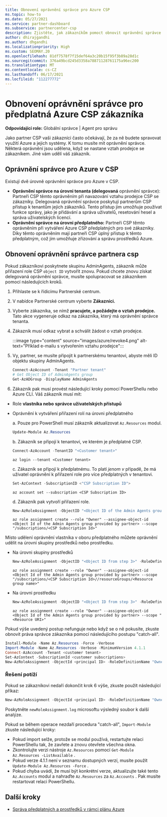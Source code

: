```yaml
---
title: Obnovení oprávnění správce pro Azure CSP
ms.topic: how-to
ms.date: 05/27/2021
ms.service: partner-dashboard
ms.subservice: partnercenter-csp
description: Zjistěte, jak zákazníkům pomoct obnovit oprávnění správce partnera, aby partner mohl pomoci spravovat předplatná Azure CSP předplatného zákazníka.
author: dhirajgandhi
ms.author: dhgandhi
ms.localizationpriority: High
ms.custom: SEOMAY.20
ms.openlocfilehash: 81df7578f7f15def64a3c20b15f95f3b89a28d1c
ms.sourcegitcommit: 376a49bcd245d3358a78871128761175a96ec200
ms.translationtype: MT
ms.contentlocale: cs-CZ
ms.lasthandoff: 06/17/2021
ms.locfileid: "112277772"
---
```

# <a name="reinstate-admin-privileges-for-a-customers-azure-csp-subscriptions"></a>Obnovení oprávnění správce pro předplatná Azure CSP zákazníka  

**Odpovídající role:** Globální správce | Agent pro správu

Jako partner CSP vaši zákazníci často očekávají, že za ně budete spravovat využití Azure a jejich systémy. K tomu musíte mít oprávnění správce. Některá oprávnění jsou udělena, když se nastane vztah prodejce se zákazníkem. Jiné vám udělí váš zákazník.

## <a name="admin-privileges-for-azure-in-csp"></a>Oprávnění správce pro Azure v CSP

Existují dvě úrovně oprávnění správce pro Azure v CSP.

- **Oprávnění správce na úrovni tenanta (delegovaná** oprávnění správce): Partneři CSP těmto oprávněním při navazování vztahu prodejce CSP se zákazníky. Delegovaná oprávnění správce poskytují partnerům CSP přístup k tenantům jejich zákazníků. Tento přístup jim umožňuje používat funkce správy, jako je přidávání a správa uživatelů, resetování hesel a správa uživatelských licencí.
- **Oprávnění správce na úrovni předplatného:** Partneři CSP těmto oprávněním při vytváření Azure CSP předplatných pro své zákazníky. Díky těmto oprávněním mají partneři CSP úplný přístup k těmto předplatným, což jim umožňuje zřizování a správu prostředků Azure.

## <a name="reinstate-csp-a-partners-admin-privileges"></a>Obnovení oprávnění správce partnera csp

Pokud zákazníkovi poskytnete skupinu AdminAgents, zákazník může přiřazení role CSP `object ID` vytvořit znovu. Pokud chcete znovu získat delegovaná oprávnění správce, musíte spolupracovat se zákazníkem pomocí následujících kroků.

1. Přihlaste se k řídicímu Partnerské centrum.

2. V nabídce Partnerské centrum vyberte **Zákazníci.**

3. Vyberte zákazníka, se nímž **pracujete, a požádejte o vztah prodejce.** Tato akce vygeneruje odkaz na zákazníka, který má oprávnění správce tenanta.

4. Zákazník musí odkaz vybrat a schválit žádost o vztah prodejce.

   :::image type="content" source="images/azure/revoke4.png" alt-text="Příklad e-mailu s vytvořením vztahu prodejce":::

5. Vy, partner, se musíte připojit k partnerskému tenantovi, abyste měli ID objektu skupiny AdminAgents.
  
   ```powershell
   Connect-AzAccount -Tenant "Partner tenant"
   # Get Object ID of AdminAgents group
   Get-AzADGroup -DisplayName AdminAgents
   ```

6. Zákazník pak musí provést následující kroky pomocí PowerShellu nebo Azure CLI. Váš zákazník musí mít:

- Role **vlastníka nebo** **správce uživatelských přístupů** 
- Oprávnění k vytváření přiřazení rolí na úrovni předplatného

   a. Pouze pro PowerShell musí zákazník aktualizovat `Az.Resources` modul.
   ```powershell
   Update-Module Az.Resources
   ```

   b. Zákazník se připojí k tenantovi, ve kterém je předplatné CSP.
   ```powershell
   Connect-AzAccount -TenantID "<Customer tenant>"
   ```
   ```azurecli
   az login --tenant <Customer tenant>
   ```

   c. Zákazník se připojí k předplatnému. To platí *jenom v* případě, že má uživatel oprávnění k přiřazení role pro více předplatných v tenantovi.

   ```powershell
   Set-AzContext -SubscriptionID <"CSP Subscription ID">
   ```
   ```azurecli
   az account set --subscription <CSP Subscription ID>
   ```

   d. Zákazník pak vytvoří přiřazení role.
    
   ```powershell
   New-AzRoleAssignment -ObjectID "<Object ID of the Admin Agents group provided by partner>" -RoleDefinitionName "Owner" -Scope "/subscriptions/'<CSP subscription ID>'"
   ```
   ```azurecli
   az role assignment create --role "Owner" --assignee-object-id <Object Id of the Admin Agents group provided by partner> --scope "/subscriptions/<CSP Subscription Id>"
   ```

Místo udělení oprávnění vlastníka v oboru předplatného můžete oprávnění udělit na úrovni skupiny prostředků nebo prostředku. 

- Na úrovni skupiny prostředků

   ```powershell
   New-AzRoleAssignment -ObjectID "<Object ID from step 3>" -RoleDefinitionName Owner -Scope "/subscriptions/'SubscriptionID of CSP subscription'/resourceGroups/'Resource group name'"
   ```
   ```azurecli
   az role assignment create --role "Owner" --assignee-object-id <Object Id of the Admin Agents group provided by partner> --scope "/subscriptions/<CSP Subscription Id>//resourceGroups/<Resource group name>"
   ```

- Na úrovni prostředku

   ```powershell
   New-AzRoleAssignment -ObjectID "<Object ID from step 3>" -RoleDefinitionName Owner -Scope "<Resource URI>"
   ```
   ```azurecli
   az role assignment create --role "Owner" --assignee-object-id <Object Id of the Admin Agents group provided by partner> --scope "<Resource URI>"
   ```

Pokud výše uvedený postup nefunguje nebo když se o ně pokusíte, zkuste obnovit práva správce zákazníka pomocí následujícího postupu "catch-all".

```powershell
Install-Module -Name Az.Resources -Force -Verbose
Import-Module -Name Az.Resources -Verbose -MinimumVersion 4.1.1
Connect-AzAccount -Tenant <customer tenant>
Set-AzContext -SubscriptionId <customer subscriptions>
New-AzRoleAssignment -ObjectId <principal ID> -RoleDefinitionName "Owner" -Scope "/subscriptions/<customer subscription>" -ObjectType "ForeignGroup"
```

### <a name="troubleshooting"></a>Řešení potíží

Pokud se zákazníkovi nedaří dokončit krok 6 výše, zkuste použít následující příkaz:

```powershell
New-AzRoleAssignment -ObjectId <principal ID> -RoleDefinitionName "Owner" -Scope "/subscriptions/<costumer subscription>" -ObjectType "ForeignGroup" -Debug > newRoleAssignment.log
```

Poskytněte `newRoleAssignment.log` microsoftu výsledný soubor k další analýze.

Pokud se během operace nezdaří procedura "catch-all", `Import-Module` zkuste následující kroky:
- Pokud import selže, protože se modul používá, restartujte relaci PowerShellu tak, že zavřete a znovu otevřete všechna okna.
- Zkontrolujte verzi nástroje `Az.Resources` pomocí `Get-Module Az.Resources -ListAvailable` .
- Pokud verze 4.1.1 není v seznamu dostupných verzí, musíte použít `Update-Module Az.Resources -Force` .
- Pokud chyba uvádí, že musí být konkrétní verze, aktualizujte také tento `Az.Accounts` modul a nahraďte `Az.Resources` za `Az.Accounts` . Pak musíte restartovat relaci PowerShellu.


## <a name="next-steps"></a>Další kroky

- [Správa předplatných a prostředků v rámci plánu Azure](azure-plan-manage.md)
